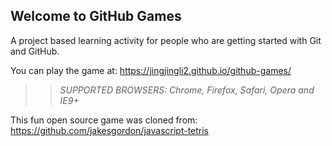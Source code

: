 ## Welcome to GitHub Games

A project based learning activity for people who are getting started with Git and GitHub.

You can play the game at: https://jingjingli2.github.io/github-games/

>> _*SUPPORTED BROWSERS*: Chrome, Firefox, Safari, Opera and IE9+_

This fun open source game was cloned from: https://github.com/jakesgordon/javascript-tetris
